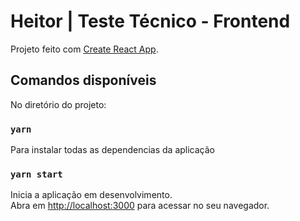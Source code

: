 # Heitor | Teste Técnico - Frontend

Projeto feito com [Create React App](https://github.com/facebook/create-react-app).

## Comandos disponíveis

No diretório do projeto:

### `yarn`

Para instalar todas as dependencias da aplicação

### `yarn start`

Inicia a aplicação em desenvolvimento.\
Abra em [http://localhost:3000](http://localhost:3000) para acessar no seu navegador.
